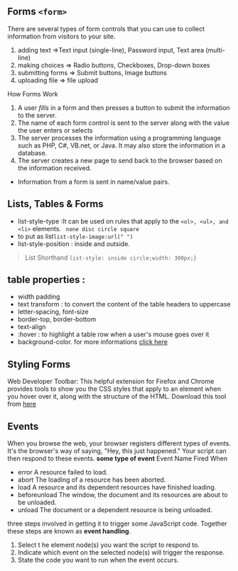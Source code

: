 ## Forms `<form>`
There are several types of form controls that you can use to collect information from visitors to your site.
1. adding text =>Text input (single-line), Password input, Text area (multi-line)
2. making choices => Radio buttons, Checkboxes, Drop-down boxes
3. submitting forms => Submit buttons, Image buttons
4. uploading file => file upload

How Forms Work
1. A user *fills* in a form and then presses a button to submit the information to the server.
2. The name of each form control is sent to the server along with the value the user enters or selects
3. The server processes the information using a programming language such as PHP, C#, VB.net, or Java. It may also store the information in a database.
4. The server creates a new page to send back to the browser based on the information received.
-  Information from a form is sent in name/value pairs.

## Lists, Tables & Forms
- list-style-type :It can be used on rules that apply to the `<ol>, <ul>, and <li>` elements. ` none disc circle square`
- to put as list`list-style-image:url(" ")`
- list-style-position : inside and outside.
> List Shorthand `list-style: inside circle;width: 300px;}`

## table properties :
- width 
padding
- text transform : to convert the content of the table headers to uppercase
- letter-spacing, font-size
- border-top, border-bottom
- text-align
- :hover : to highlight a table row when a user's mouse goes over it
- background-color.
for more informations [click here](https://eid-sukariah.github.io/readingnote/class-07)

## Styling Forms
Web Developer Toolbar: This helpful extension for Firefox and Chrome
provides tools to show you the CSS styles that apply to an element when you hover over it, along with the structure of the HTML.
Download this tool from [here](https://chrispederick.com/%20work/web-developer%20To%20see%20the%20CSS%20styl)

## Events 
When you browse the web, your browser registers different
types of events. It's the browser's way of saying, "Hey, this
just happened." Your script can then respond to these events. 
**some type of event**
Event Name	Fired When
* error	    A resource failed to load.
* abort	     The loading of a resource has been aborted.
* load	   A resource and its dependent resources have finished loading.
* beforeunload	The window, the document and its resources are about to be unloaded.
* unload	The document or a dependent resource is being unloaded.

three steps involved in getting it to trigger some JavaScript code.
Together these steps are known as **event handling**.
1. Select t he element node(s) you want the script to respond to. 
2. Indicate which event on the selected node(s) will trigger the response. 
3. State the code you want to run when the event occurs. 